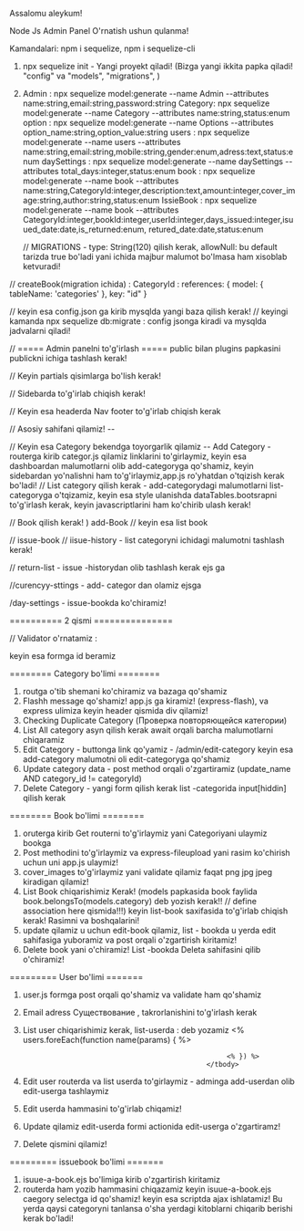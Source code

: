 Assalomu aleykum! 

Node Js Admin Panel O'rnatish ushun qulanma! 



Kamandalari:
npm i sequelize,
npm i sequelize-cli
1) npx sequelize init       - Yangi proyekt qiladi! (Bizga yangi ikkita papka qiladi! "config" va "models", "migrations", )
2) Admin   : npx sequelize model:generate --name  Admin --attributes name:string,email:string,password:string
   Category: npx sequelize model:generate --name  Category --attributes name:string,status:enum
   option  : npx sequelize model:generate --name  Options --attributes option_name:string,option_value:string
   users  : npx sequelize model:generate --name  users --attributes name:string,email:string,mobile:string,gender:enum,adress:text,status:enum
   daySettings  : npx sequelize model:generate --name  daySettings --attributes total_days:integer,status:enum
   book  : npx sequelize model:generate --name  book --attributes name:string,CategoryId:integer,description:text,amount:integer,cover_image:string,author:string,status:enum
   IssieBook  : npx sequelize model:generate --name  book --attributes CategoryId:integer,bookId:integer,userId:integer,days_issued:integer,isuued_date:date,is_returned:enum, retured_date:date,status:enum


   // MIGRATIONS - type:  String(120) qilish kerak, allowNull: bu default tarizda true bo'ladi yani ichida majbur malumot bo'lmasa ham xisoblab ketvuradi!


// createBook(migration ichida) : CategoryId :  references: { model: {  tableName: 'categories' }, key: "id" }

// keyin esa config.json ga kirib mysqlda yangi baza qilish kerak! 
// keyingi kamanda npx sequelize db:migrate  : config jsonga kiradi va mysqlda jadvalarni qiladi!




// ===== Admin panelni to'g'irlash =====
public bilan plugins papkasini publickni ichiga tashlash kerak! 

// Keyin partials qisimlarga bo'lish kerak! 

// Sidebarda to'g'irlab chiqish kerak! 

// Keyin esa headerda Nav footer to'g'irlab chiqish kerak

// Asosiy sahifani qilamiz! -- 

// Keyin esa Category bekendga toyorgarlik qilamiz -- Add Category -routerga kirib categor.js qilamiz linklarini to'girlaymiz, keyin esa dashboardan malumotlarni olib add-categoryga qo'shamiz, keyin sidebardan yo'nalishni ham to'g'irlaymiz,app.js ro'yhatdan o'tqizish kerak bo'ladi! 
// List category qilish kerak - add-categorydagi malumotlarni list-categoryga o'tqizamiz, keyin esa style ulanishda dataTables.bootsrapni to'g'irlash kerak, keyin javascriptlarini ham ko'chirib ulash kerak! 

// Book qilish kerak! ) add-Book
// keyin esa list book 

// issue-book 
// iisue-history  - list categoryni ichidagi malumotni tashlash kerak! 


// return-list - issue -historydan olib tashlash kerak ejs ga


//curencyy-sttings - add- categor dan olamiz ejsga

/day-settings - issue-bookda ko'chiramiz! 



==========  2 qismi ===============

// Validator o'rnatamiz : 
<!-- jquery-validation -->
<script src="../../plugins/jquery-validation/jquery.validate.min.js"></script>

keyin esa formga id beramiz 

========   Category bo'limi   ========
1) routga o'tib shemani ko'chiramiz va bazaga qo'shamiz
2) Flashh message qo'shamiz! app.js ga kiramiz! (express-flash), va express ulimiza keyin header qismida div qilamiz! 
3) Checking Duplicate Category  (Проверка повторяющейся категории)
4) List All category  asyn qilish kerak await orqali barcha malumotlarni chiqaramiz 
5) Edit Category - buttonga link qo'yamiz - /admin/edit-category keyin esa add-category malumotni oli edit-categoryga qo'shamiz
6) Update category data - post method orqali o'zgartiramiz (update_name AND category_id != categoryId)
7) Delete Category - yangi form qilish kerak list -categorida input[hiddin] qilish kerak



========   Book  bo'limi   ========
1) oruterga kirib Get routerni to'g'irlaymiz yani Categoriyani ulaymiz bookga
2) Post methodini to'g'irlaymiz va express-fileupload yani rasim ko'chirish uchun uni app.js ulaymiz! 
3) cover_images to'g'irlaymiz yani validate qilamiz faqat png jpg jpeg kiradigan qilamiz! 
4) List Book chiqarishimiz Kerak!  (models papkasida book faylida     book.belongsTo(models.category) deb yozish kerak!!    // define association here qismida!!!)
keyin list-book saxifasida to'g'irlab chiqish kerak! Rasimni va boshqalarini! 
5)  update qilamiz u uchun edit-book qilamiz,  list - bookda u yerda edit sahifasiga yuboramiz va post orqali o'zgartirish kiritamiz! 
6) Delete book yani o'chiramiz! List -bookda Deleta sahifasini qilib o'chiramiz! 



========= User bo'limi =======
1) user.js formga post orqali qo'shamiz va validate ham qo'shamiz 
2) Email adress Существование , takrorlanishini to'g'irlash kerak
3) List user chiqarishimiz kerak, list-userda :    <tbody> deb yozamiz 
                                                         <% users.foreEach(function name(params) { %>
                                                            
                                                         <% }) %>
                                                    </tbody> 

4) Edit user routerda va list userda  to'girlaymiz - adminga add-userdan olib edit-userga tashlaymiz 
5) Edit userda hammasini to'g'irlab chiqamiz! 

6) Update qilamiz edit-userda formi actionida edit-userga o'zgartiramz! 
7) Delete qismini qilamiz! 




========= issuebook bo'limi =======
1) isuue-a-book.ejs bo'limiga kirib o'zgartirish kiritamiz
2) routerda ham yozib hammasini chiqazamiz keyin   isuue-a-book.ejs caegory selectga id qo'shamiz! 
keyin esa scriptda ajax ishlatamiz! Bu yerda qaysi categoryni tanlansa o'sha yerdagi kitoblarni chiqarib berishi kerak bo'ladi! 
